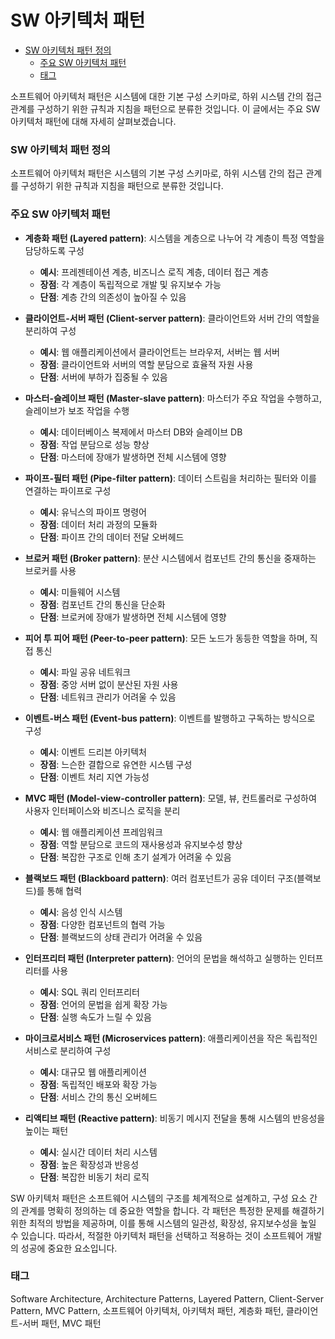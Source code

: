 # SW 아키텍처 패턴

<!-- mtoc-start -->

- [SW 아키텍처 패턴 정의](#sw-아키텍처-패턴-정의)
  - [주요 SW 아키텍처 패턴](#주요-sw-아키텍처-패턴)
  - [태그](#태그)

<!-- mtoc-end -->

소프트웨어 아키텍처 패턴은 시스템에 대한 기본 구성 스키마로, 하위 시스템 간의 접근 관계를 구성하기 위한 규칙과 지침을 패턴으로 분류한 것입니다. 이 글에서는 주요 SW 아키텍처 패턴에 대해 자세히 살펴보겠습니다.

### SW 아키텍처 패턴 정의

소프트웨어 아키텍처 패턴은 시스템의 기본 구성 스키마로, 하위 시스템 간의 접근 관계를 구성하기 위한 규칙과 지침을 패턴으로 분류한 것입니다.

### 주요 SW 아키텍처 패턴

- **계층화 패턴 (Layered pattern)**: 시스템을 계층으로 나누어 각 계층이 특정 역할을 담당하도록 구성

  - **예시**: 프레젠테이션 계층, 비즈니스 로직 계층, 데이터 접근 계층
  - **장점**: 각 계층이 독립적으로 개발 및 유지보수 가능
  - **단점**: 계층 간의 의존성이 높아질 수 있음

- **클라이언트-서버 패턴 (Client-server pattern)**: 클라이언트와 서버 간의 역할을 분리하여 구성

  - **예시**: 웹 애플리케이션에서 클라이언트는 브라우저, 서버는 웹 서버
  - **장점**: 클라이언트와 서버의 역할 분담으로 효율적 자원 사용
  - **단점**: 서버에 부하가 집중될 수 있음

- **마스터-슬레이브 패턴 (Master-slave pattern)**: 마스터가 주요 작업을 수행하고, 슬레이브가 보조 작업을 수행

  - **예시**: 데이터베이스 복제에서 마스터 DB와 슬레이브 DB
  - **장점**: 작업 분담으로 성능 향상
  - **단점**: 마스터에 장애가 발생하면 전체 시스템에 영향

- **파이프-필터 패턴 (Pipe-filter pattern)**: 데이터 스트림을 처리하는 필터와 이를 연결하는 파이프로 구성

  - **예시**: 유닉스의 파이프 명령어
  - **장점**: 데이터 처리 과정의 모듈화
  - **단점**: 파이프 간의 데이터 전달 오버헤드

- **브로커 패턴 (Broker pattern)**: 분산 시스템에서 컴포넌트 간의 통신을 중재하는 브로커를 사용

  - **예시**: 미들웨어 시스템
  - **장점**: 컴포넌트 간의 통신을 단순화
  - **단점**: 브로커에 장애가 발생하면 전체 시스템에 영향

- **피어 투 피어 패턴 (Peer-to-peer pattern)**: 모든 노드가 동등한 역할을 하며, 직접 통신

  - **예시**: 파일 공유 네트워크
  - **장점**: 중앙 서버 없이 분산된 자원 사용
  - **단점**: 네트워크 관리가 어려울 수 있음

- **이벤트-버스 패턴 (Event-bus pattern)**: 이벤트를 발행하고 구독하는 방식으로 구성

  - **예시**: 이벤트 드리븐 아키텍처
  - **장점**: 느슨한 결합으로 유연한 시스템 구성
  - **단점**: 이벤트 처리 지연 가능성

- **MVC 패턴 (Model-view-controller pattern)**: 모델, 뷰, 컨트롤러로 구성하여 사용자 인터페이스와 비즈니스 로직을 분리

  - **예시**: 웹 애플리케이션 프레임워크
  - **장점**: 역할 분담으로 코드의 재사용성과 유지보수성 향상
  - **단점**: 복잡한 구조로 인해 초기 설계가 어려울 수 있음

- **블랙보드 패턴 (Blackboard pattern)**: 여러 컴포넌트가 공유 데이터 구조(블랙보드)를 통해 협력

  - **예시**: 음성 인식 시스템
  - **장점**: 다양한 컴포넌트의 협력 가능
  - **단점**: 블랙보드의 상태 관리가 어려울 수 있음

- **인터프리터 패턴 (Interpreter pattern)**: 언어의 문법을 해석하고 실행하는 인터프리터를 사용

  - **예시**: SQL 쿼리 인터프리터
  - **장점**: 언어의 문법을 쉽게 확장 가능
  - **단점**: 실행 속도가 느릴 수 있음

- **마이크로서비스 패턴 (Microservices pattern)**: 애플리케이션을 작은 독립적인 서비스로 분리하여 구성

  - **예시**: 대규모 웹 애플리케이션
  - **장점**: 독립적인 배포와 확장 가능
  - **단점**: 서비스 간의 통신 오버헤드

- **리액티브 패턴 (Reactive pattern)**: 비동기 메시지 전달을 통해 시스템의 반응성을 높이는 패턴
  - **예시**: 실시간 데이터 처리 시스템
  - **장점**: 높은 확장성과 반응성
  - **단점**: 복잡한 비동기 처리 로직

SW 아키텍처 패턴은 소프트웨어 시스템의 구조를 체계적으로 설계하고, 구성 요소 간의 관계를 명확히 정의하는 데 중요한 역할을 합니다. 각 패턴은 특정한 문제를 해결하기 위한 최적의 방법을 제공하며, 이를 통해 시스템의 일관성, 확장성, 유지보수성을 높일 수 있습니다. 따라서, 적절한 아키텍처 패턴을 선택하고 적용하는 것이 소프트웨어 개발의 성공에 중요한 요소입니다.

### 태그

Software Architecture, Architecture Patterns, Layered Pattern, Client-Server Pattern, MVC Pattern, 소프트웨어 아키텍처, 아키텍처 패턴, 계층화 패턴, 클라이언트-서버 패턴, MVC 패턴
